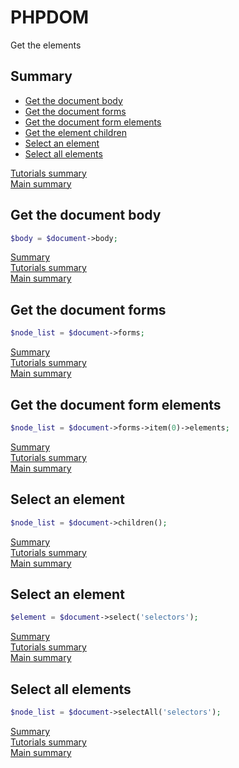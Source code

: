 # <a name="title"></a>PHPDOM

Get the elements

## <a name="summary"></a>Summary
* [Get the document body](#get-the-document-body)
* [Get the document forms](#get-the-document-forms)
* [Get the document form elements](#get-the-document-form-elements)
* [Get the element children](#get-the-element-children)
* [Select an element](#select-an-element)
* [Select all elements](#select-all-elements)

[Tutorials summary](./index.md#summary)<br />
[Main summary](../readme.md#summary)

## <a name="get-the-document-body">Get the document body</a>
````PHP
$body = $document->body;
````
[Summary](#summary)<br />
[Tutorials summary](./index.md#summary)<br />
[Main summary](../readme.md#summary)

## <a name="get-the-document-forms">Get the document forms</a>
````PHP
$node_list = $document->forms;
````
[Summary](#summary)<br />
[Tutorials summary](./index.md#summary)<br />
[Main summary](../readme.md#summary)

## <a name="get-the-document-form-elements">Get the document form elements</a>
````PHP
$node_list = $document->forms->item(0)->elements;
````
[Summary](#summary)<br />
[Tutorials summary](./index.md#summary)<br />
[Main summary](../readme.md#summary)

## <a name="select-an-element">Select an element</a>
````PHP
$node_list = $document->children();
````
[Summary](#summary)<br />
[Tutorials summary](./index.md#summary)<br />
[Main summary](../readme.md#summary)

## <a name="select-an-element">Select an element</a>
````PHP
$element = $document->select('selectors');
````
[Summary](#summary)<br />
[Tutorials summary](./index.md#summary)<br />
[Main summary](../readme.md#summary)

## <a name="select-all-elements">Select all elements</a>
````PHP
$node_list = $document->selectAll('selectors');
````
[Summary](#summary)<br />
[Tutorials summary](./index.md#summary)<br />
[Main summary](../readme.md#summary)